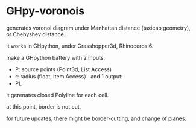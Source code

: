 # GHpy-voronois

generates voronoi diagram under Manhattan distance (taxicab geometry), or Chebyshev distance.

it works in GHpython, under Grasshopper3d, Rhinoceros 6.

make a GHpython battery with 2 inputs:
* P: source points (Point3d, List Access)
* r: radius (float, Item Access）
and 1 output:
* PL

it gerenates closed Polyline for each cell.

at this point, border is not cut.

for future updates, there might be border-cutting, and change of planes.
